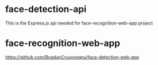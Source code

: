# face-detection-api

This is the Express.js api needed for face-recognition-web-app project

# face-recognition-web-app

https://github.com/BogdanCrusoveanu/face-detection-web-app
